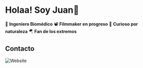 # Holaa! Soy Juan👋

:test_tube: **Ingeniero Biomédico**
:film_projector: **Filmmaker en progreso**
:compass: **Curioso por naturaleza**
:parachute: **Fan de los extremos**

## Contacto

![Website](https://img.shields.io/website?url=https%3A%2F%2Fwww.linkedin.com%2Fin%2Fjuan-monroy-%2F)

